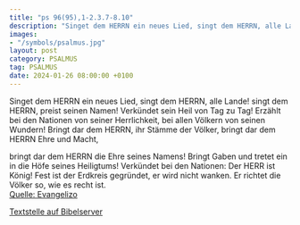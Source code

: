 ```yaml
---
title: "ps 96(95),1-2.3.7-8.10"
description: "Singet dem HERRN ein neues Lied, singt dem HERRN, alle Lande! singt dem HERRN, preist seinen Namen! Verkündet sein Heil von Tag zu Tag!  Erzählt bei den Nationen von seiner Herrlichkeit, bei allen Völkern von seinen Wundern!  Bringt dar dem HERRN, ihr Stämme der Völker, bringt da...."
images:
- "/symbols/psalmus.jpg"
layout: post
category: PSALMUS
tag: PSALMUS
date: 2024-01-26 08:00:00 +0100
---
```

Singet dem HERRN ein neues Lied, singt dem HERRN, alle Lande!
singt dem HERRN, preist seinen Namen! Verkündet sein Heil von Tag zu Tag! 
Erzählt bei den Nationen von seiner Herrlichkeit, bei allen Völkern von seinen Wundern! 
Bringt dar dem HERRN, ihr Stämme der Völker, bringt dar dem HERRN Ehre und Macht,

bringt dar dem HERRN die Ehre seines Namens! Bringt Gaben und tretet ein in die Höfe seines Heiligtums! 
Verkündet bei den Nationen: Der HERR ist König! Fest ist der Erdkreis gegründet, er wird nicht wanken.<!--more--> Er richtet die Völker so, wie es recht ist.<br>
[Quelle: Evangelizo](https://evangeliumtagfuertag.org/DE/gospel)

[Textstelle auf Bibelserver](https://www.bibleserver.com/EU/ps96(95),1-2.3.7-8.10)
